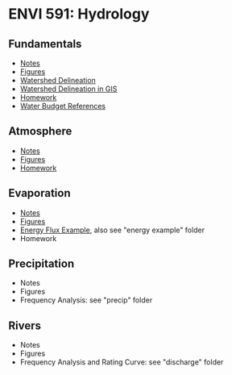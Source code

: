 # ENVI 591: Hydrology

## Fundamentals
- [Notes](https://duq.box.com/s/xtufnmfm20g76vb4w7g9qy22v3rq2saw)  
- [Figures](https://duq.box.com/s/pu7ohsiu4y575zkq7qatgzw8vj42ymk7)  
- [Watershed Delineation](https://duq.box.com/s/0x11y186t6yvj4xji8z2h8drtfbhnyj0)  
- [Watershed Delineation in GIS](https://youtu.be/F94SdRL80Rs)  
- [Homework](https://duq.box.com/s/cxqi7c8f9jfs590ehk3j47mamb7nmyzj)  
- [Water Budget References](https://duq.box.com/s/sfv8xjdkhphkeveyc7pwdjs92uf5shn3)  

## Atmosphere  
- [Notes](https://duq.box.com/s/26pxfk3sjrb6rvm8rxdimoz7fp5qhjbm)  
- [Figures](https://duq.box.com/s/joz8wl82a0lf623fayeecvjfw9kanhea)  
- [Homework](https://duq.box.com/s/nkik2xkupvqbskvkptdlfvsu7gv9xaxt)  

## Evaporation  
- [Notes](https://duq.box.com/s/1t3l6zhrt4hfcldbxln9wbmgs0wdgk9o)    
- [Figures](https://duq.box.com/s/pxd5xjb5o61yqlzfclyqs1w51ni6r4y6)  
- [Energy Flux Example](https://duq.box.com/s/5p726wtk68fv1e7r5xt3phdv038l34lc), also see "energy example" folder  
- Homework  

## Precipitation  
- Notes  
- Figures  
- Frequency Analysis: see "precip" folder  

## Rivers  
- Notes
- Figures
- Frequency Analysis and Rating Curve: see "discharge" folder  


